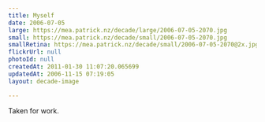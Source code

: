 ```yaml
---
title: Myself
date: 2006-07-05
large: https://mea.patrick.nz/decade/large/2006-07-05-2070.jpg
small: https://mea.patrick.nz/decade/small/2006-07-05-2070.jpg
smallRetina: https://mea.patrick.nz/decade/small/2006-07-05-2070@2x.jpg
flickrUrl: null
photoId: null
createdAt: 2011-01-30 11:07:20.065699
updatedAt: 2006-11-15 07:19:05
layout: decade-image

---
```

Taken for work.
